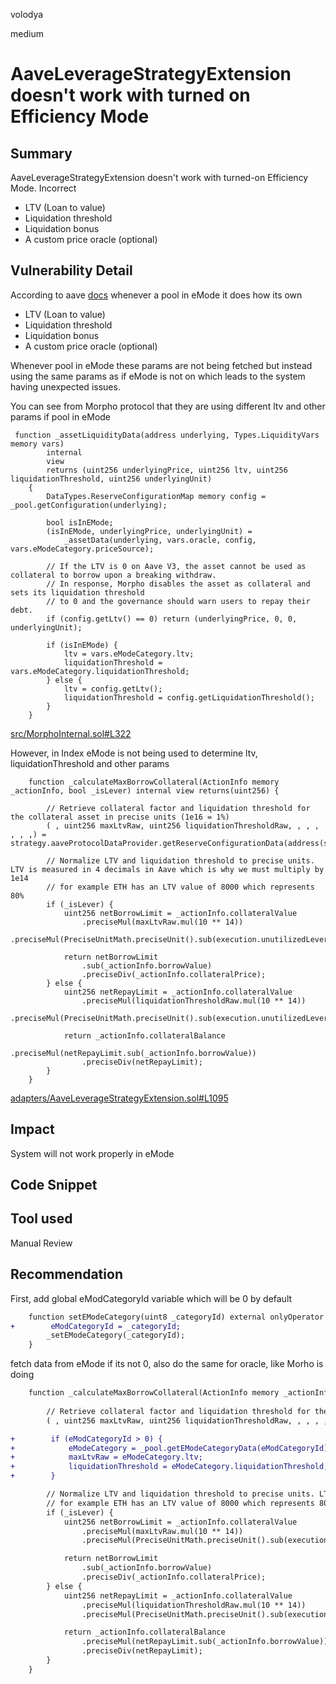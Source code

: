 volodya

medium

# AaveLeverageStrategyExtension doesn't work with turned on Efficiency Mode

## Summary
AaveLeverageStrategyExtension doesn't work with turned-on Efficiency Mode. Incorrect 

- LTV (Loan to value)
- Liquidation threshold
- Liquidation bonus
- A custom price oracle (optional)

## Vulnerability Detail
According to aave [docs](https://docs.aave.com/developers/whats-new/efficiency-mode-emode) whenever a pool in eMode it does how its own 

- LTV (Loan to value)
- Liquidation threshold
- Liquidation bonus
- A custom price oracle (optional)

Whenever pool in eMode these params are not being fetched but instead using the same params as if eMode is not on which leads to the system having unexpected issues.

You can see from Morpho protocol that they are using different ltv and other params if pool in eMode
```solidity
 function _assetLiquidityData(address underlying, Types.LiquidityVars memory vars)
        internal
        view
        returns (uint256 underlyingPrice, uint256 ltv, uint256 liquidationThreshold, uint256 underlyingUnit)
    {
        DataTypes.ReserveConfigurationMap memory config = _pool.getConfiguration(underlying);

        bool isInEMode;
        (isInEMode, underlyingPrice, underlyingUnit) =
            _assetData(underlying, vars.oracle, config, vars.eModeCategory.priceSource);

        // If the LTV is 0 on Aave V3, the asset cannot be used as collateral to borrow upon a breaking withdraw.
        // In response, Morpho disables the asset as collateral and sets its liquidation threshold
        // to 0 and the governance should warn users to repay their debt.
        if (config.getLtv() == 0) return (underlyingPrice, 0, 0, underlyingUnit);

        if (isInEMode) {
            ltv = vars.eModeCategory.ltv;
            liquidationThreshold = vars.eModeCategory.liquidationThreshold;
        } else {
            ltv = config.getLtv();
            liquidationThreshold = config.getLiquidationThreshold();
        }
    }
```
[src/MorphoInternal.sol#L322](https://github.com/morpho-org/morpho-aave-v3/blob/0f494b8321d20789692e50305532b7f1b8fb23ef/src/MorphoInternal.sol#L322)

However, in Index eMode is not being used to determine ltv, liquidationThreshold and other params
```solidity
    function _calculateMaxBorrowCollateral(ActionInfo memory _actionInfo, bool _isLever) internal view returns(uint256) {
        
        // Retrieve collateral factor and liquidation threshold for the collateral asset in precise units (1e16 = 1%)
        ( , uint256 maxLtvRaw, uint256 liquidationThresholdRaw, , , , , , ,) = strategy.aaveProtocolDataProvider.getReserveConfigurationData(address(strategy.collateralAsset));

        // Normalize LTV and liquidation threshold to precise units. LTV is measured in 4 decimals in Aave which is why we must multiply by 1e14
        // for example ETH has an LTV value of 8000 which represents 80%
        if (_isLever) {
            uint256 netBorrowLimit = _actionInfo.collateralValue
                .preciseMul(maxLtvRaw.mul(10 ** 14))
                .preciseMul(PreciseUnitMath.preciseUnit().sub(execution.unutilizedLeveragePercentage));

            return netBorrowLimit
                .sub(_actionInfo.borrowValue)
                .preciseDiv(_actionInfo.collateralPrice);
        } else {
            uint256 netRepayLimit = _actionInfo.collateralValue
                .preciseMul(liquidationThresholdRaw.mul(10 ** 14))
                .preciseMul(PreciseUnitMath.preciseUnit().sub(execution.unutilizedLeveragePercentage));

            return _actionInfo.collateralBalance
                .preciseMul(netRepayLimit.sub(_actionInfo.borrowValue))
                .preciseDiv(netRepayLimit);
        }
    }

```
[adapters/AaveLeverageStrategyExtension.sol#L1095](https://github.com/sherlock-audit/2023-05-Index/blob/main/index-coop-smart-contracts/contracts/adapters/AaveLeverageStrategyExtension.sol#L1095)
## Impact
System will not work properly in eMode
## Code Snippet

## Tool used

Manual Review

## Recommendation
First, add global eModCategoryId variable which will be 0 by default
```diff
    function setEModeCategory(uint8 _categoryId) external onlyOperator {
+        eModCategoryId = _categoryId;
        _setEModeCategory(_categoryId);
    }
```
fetch data from eMode if its not 0, also do the same for oracle, like Morho is doing
```diff
    function _calculateMaxBorrowCollateral(ActionInfo memory _actionInfo, bool _isLever) internal view returns(uint256) {
        
        // Retrieve collateral factor and liquidation threshold for the collateral asset in precise units (1e16 = 1%)
        ( , uint256 maxLtvRaw, uint256 liquidationThresholdRaw, , , , , , ,) = strategy.aaveProtocolDataProvider.getReserveConfigurationData(address(strategy.collateralAsset));

+        if (eModCategoryId > 0) {
+            eModeCategory = _pool.getEModeCategoryData(eModCategoryId);
+            maxLtvRaw = eModeCategory.ltv;
+            liquidationThreshold = eModeCategory.liquidationThreshold;
+        }

        // Normalize LTV and liquidation threshold to precise units. LTV is measured in 4 decimals in Aave which is why we must multiply by 1e14
        // for example ETH has an LTV value of 8000 which represents 80%
        if (_isLever) {
            uint256 netBorrowLimit = _actionInfo.collateralValue
                .preciseMul(maxLtvRaw.mul(10 ** 14))
                .preciseMul(PreciseUnitMath.preciseUnit().sub(execution.unutilizedLeveragePercentage));

            return netBorrowLimit
                .sub(_actionInfo.borrowValue)
                .preciseDiv(_actionInfo.collateralPrice);
        } else {
            uint256 netRepayLimit = _actionInfo.collateralValue
                .preciseMul(liquidationThresholdRaw.mul(10 ** 14))
                .preciseMul(PreciseUnitMath.preciseUnit().sub(execution.unutilizedLeveragePercentage));

            return _actionInfo.collateralBalance
                .preciseMul(netRepayLimit.sub(_actionInfo.borrowValue))
                .preciseDiv(netRepayLimit);
        }
    }

```
